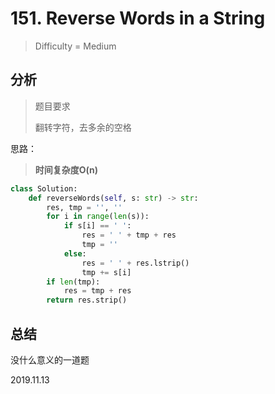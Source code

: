 # 151. Reverse Words in a String

> Difficulty = Medium

## 分析

> 题目要求
> 
> 翻转字符，去多余的空格

思路：


> **时间复杂度O(n)**

```python
class Solution:
    def reverseWords(self, s: str) -> str:
        res, tmp = '', ''
        for i in range(len(s)):
            if s[i] == ' ':
                res = ' ' + tmp + res
                tmp = ''
            else:
                res = ' ' + res.lstrip()
                tmp += s[i]
        if len(tmp):
            res = tmp + res
        return res.strip()
```

## 总结

没什么意义的一道题


2019.11.13